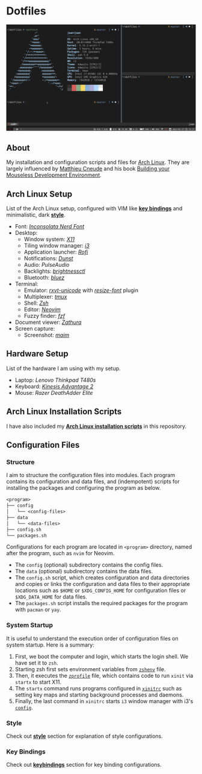 # Dotfiles
![](./images/desktop.png)


## About
My installation and configuration scripts and files for [Arch Linux](https://archlinux.org/). They are largely influenced by [Matthieu Cneude](https://github.com/Phantas0s) and his book [Building your Mouseless Development Environment](https://themouseless.dev/).


## Arch Linux Setup
List of the Arch Linux setup, configured with VIM like [**key bindings**](./keybindings.md) and minimalistic, dark [**style**](./style.md).

- Font: [*Inconsolata Nerd Font*](https://www.nerdfonts.com/)
- Desktop: 
    - Window system: [*X11*](https://www.x.org/)
    - Tiling window manager: [*i3*](https://i3wm.org/)
    - Application launcher: [*Rofi*](https://github.com/davatorium/rofi)
    - Notifications: [*Dunst*](https://dunst-project.org/)
    - Audio: *PulseAudio*
    - Backlights: [*brightnessctl*](https://github.com/Hummer12007/brightnessctl)
    - Bluetooth: [*bluez*](http://www.bluez.org/)
- Terminal:
    - Emulator: [*rxvt-unicode*](https://wiki.archlinux.org/title/rxvt-unicode) with [*resize-font*](https://github.com/simmel/urxvt-resize-font) plugin
    - Multiplexer: [*tmux*](https://github.com/tmux/tmux)
    - Shell: [*Zsh*](https://wiki.archlinux.org/title/zsh)
    - Editor: [*Neovim*](https://neovim.io/)
    - Fuzzy finder: [*fzf*](https://github.com/junegunn/fzf)
- Document viewer: [*Zathura*](https://pwmt.org/projects/zathura/)
- Screen capture:
    - Screenshot: [*maim*](https://github.com/naelstrof/maim)


## Hardware Setup
List of the hardware I am using with my setup.

- Laptop: *Lenovo Thinkpad T480s*
- Keyboard: [*Kinesis Advantage 2*](https://kinesis-ergo.com/keyboards/advantage2-keyboard/)
- Mouse: *Razer DeathAdder Elite*


## Arch Linux Installation Scripts
I have also included my [**Arch Linux installation scripts**](./arch) in this repository.


## Configuration Files
### Structure
I aim to structure the configuration files into modules. Each program contains its configuration and data files, and (indempotent) scripts for installing the packages and configuring the program as below.

```text
<program>
├── config
│   └── <config-files> 
├── data 
│   └── <data-files> 
├── config.sh
└── packages.sh
```

Configurations for each program are located in `<program>` directory, named after the program, such as `nvim` for Neovim. 

- The `config` (optional) subdirectory contains the config files.
- The `data` (optional) subdirectory contains the data files. 
- The `config.sh` script, which creates configuration and data directories and copies or links the configuration and data files to their appropriate locations such as `$HOME` or `$XDG_CONFIG_HOME` for configuration files or `$XDG_DATA_HOME` for data files.
- The `packages.sh` script installs the required packages for the program with `pacman` or `yay`.

### System Startup
It is useful to understand the execution order of configuration files on system startup. Here is a summary:

1) First, we boot the computer and login, which starts the login shell. We have set it to `zsh`. 
2) Starting zsh first sets environment variables from [`zshenv`](./zsh/config/zshenv) file. 
3) Then, it executes the [`zprofile`](./zsh/config/zprofile) file, which contains code to run `xinit` via `startx` to start X11. 
4) The `startx` command runs programs configured in [`xinitrc`](./X11/config/xinitrc) such as setting key maps and starting background processes and daemons. 
5) Finally, the last command in `xinitrc` starts `i3` window manager with i3's [`config`](./i3/config/config).

### Style
Check out [**style**](./style.md) section for explanation of style configurations.

### Key Bindings
Check out [**keybindings**](./keybindings.md) section for key binding configurations.
